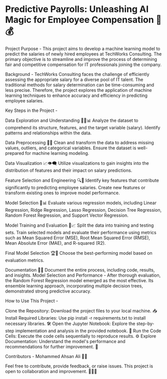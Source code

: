 # Predictive Payrolls: Unleashing AI Magic for Employee Compensation 🚀💰

Project Purpose -
This project aims to develop a machine learning model to predict the salaries of newly hired employees at TechWorks Consulting. The primary objective is to streamline and improve the process of determining fair and competitive compensation for IT professionals joining the company.

Background -
TechWorks Consulting faces the challenge of efficiently assessing the appropriate salary for a diverse pool of IT talent. The traditional methods for salary determination can be time-consuming and less precise. Therefore, the project explores the application of machine learning techniques to enhance accuracy and efficiency in predicting employee salaries.

Key Steps in the Project -

Data Exploration and Understanding 🕵️‍♂️📊
Analyze the dataset to comprehend its structure, features, and the target variable (salary).
Identify patterns and relationships within the data.

Data Preprocessing 🧹🔄
Clean and transform the data to address missing values, outliers, and categorical variables.
Ensure the dataset is well-prepared for machine learning modeling.

Data Visualization 📈👁️‍🗨️
Utilize visualizations to gain insights into the distribution of features and their impact on salary predictions.

Feature Selection and Engineering 🔍🔧
Identify key features that contribute significantly to predicting employee salaries. Create new features or transform existing ones to improve model performance.

Model Selection 🤖📊
Evaluate various regression models, including Linear Regression, Ridge Regression, Lasso Regression, Decision Tree Regression, Random Forest Regression, and Support Vector Regression.

Model Training and Evaluation 🚂📈
Split the data into training and testing sets.
Train selected models and evaluate their performance using metrics such as Mean Squared Error (MSE), Root Mean Squared Error (RMSE), Mean Absolute Error (MAE), and R-squared (R2).

Final Model Selection 🏆🤖
Choose the best-performing model based on evaluation metrics.

Documentation 📝📘
Document the entire process, including code, results, and insights.
Model Selection and Performance -
After thorough evaluation, the Random Forest Regression model emerged as the most effective. Its ensemble learning approach, incorporating multiple decision trees, demonstrated strong predictive accuracy.

How to Use This Project -

Clone the Repository: Download the project files to your local machine. 📥
Install Required Libraries: Use pip install -r requirements.txt to install necessary libraries. 🛠️
Open the Jupyter Notebook: Explore the step-by-step implementation and analysis in the provided notebook. 📓
Run the Code Cells: Execute the code cells sequentially to reproduce results. ⚙️
Explore Documentation: Understand the model's performance and recommendations for further improvement. 📖

Contributors -
Mohammed Ahsan Ali 👨‍💻

Feel free to contribute, provide feedback, or raise issues. This project is open to collaboration and improvement. 🌟🤝🚀
